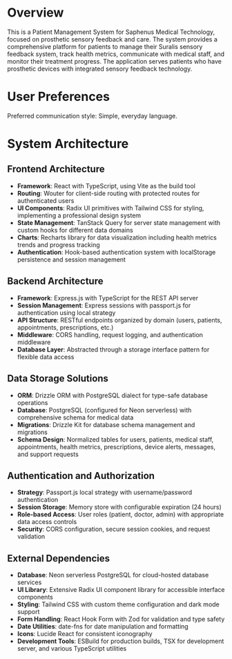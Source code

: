 # Overview

This is a Patient Management System for Saphenus Medical Technology, focused on prosthetic sensory feedback and care. The system provides a comprehensive platform for patients to manage their Suralis sensory feedback system, track health metrics, communicate with medical staff, and monitor their treatment progress. The application serves patients who have prosthetic devices with integrated sensory feedback technology.

# User Preferences

Preferred communication style: Simple, everyday language.

# System Architecture

## Frontend Architecture
- **Framework**: React with TypeScript, using Vite as the build tool
- **Routing**: Wouter for client-side routing with protected routes for authenticated users
- **UI Components**: Radix UI primitives with Tailwind CSS for styling, implementing a professional design system
- **State Management**: TanStack Query for server state management with custom hooks for different data domains
- **Charts**: Recharts library for data visualization including health metrics trends and progress tracking
- **Authentication**: Hook-based authentication system with localStorage persistence and session management

## Backend Architecture
- **Framework**: Express.js with TypeScript for the REST API server
- **Session Management**: Express sessions with passport.js for authentication using local strategy
- **API Structure**: RESTful endpoints organized by domain (users, patients, appointments, prescriptions, etc.)
- **Middleware**: CORS handling, request logging, and authentication middleware
- **Database Layer**: Abstracted through a storage interface pattern for flexible data access

## Data Storage Solutions
- **ORM**: Drizzle ORM with PostgreSQL dialect for type-safe database operations
- **Database**: PostgreSQL (configured for Neon serverless) with comprehensive schema for medical data
- **Migrations**: Drizzle Kit for database schema management and migrations
- **Schema Design**: Normalized tables for users, patients, medical staff, appointments, health metrics, prescriptions, device alerts, messages, and support requests

## Authentication and Authorization
- **Strategy**: Passport.js local strategy with username/password authentication
- **Session Storage**: Memory store with configurable expiration (24 hours)
- **Role-based Access**: User roles (patient, doctor, admin) with appropriate data access controls
- **Security**: CORS configuration, secure session cookies, and request validation

## External Dependencies
- **Database**: Neon serverless PostgreSQL for cloud-hosted database services
- **UI Library**: Extensive Radix UI component library for accessible interface components
- **Styling**: Tailwind CSS with custom theme configuration and dark mode support
- **Form Handling**: React Hook Form with Zod for validation and type safety
- **Date Utilities**: date-fns for date manipulation and formatting
- **Icons**: Lucide React for consistent iconography
- **Development Tools**: ESBuild for production builds, TSX for development server, and various TypeScript utilities